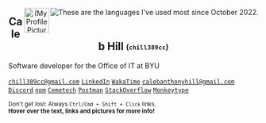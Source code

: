 <p align="center">
 <a href="https://wakatime.com/@chill389cc" target="_blank"><img title="These are the languages I've used most since October 2022." align="right" src="https://github-readme-stats.vercel.app/api/wakatime?username=chill389cc&theme=tokyonight&layout=compact&hide=JSON,YAML,text,HCL,XML,CMake,Shell%20Script,Gitignore%20file,Makefile"/></a>
  <a href="#"><img align="right" title="Sometimes I use this frog as my profile picture." width="50px" src="https://secure.gravatar.com/avatar/7087ef0468968fd76ab54243579fb6d4" align="center" alt="(My Profile Picture)" /></a>
 <!-- Add a better link to the frog image -->
 <h2 title="Welcome to my GitHub profile!" align="center">Caleb Hill <sub><sup>(<code>chill389cc</code>)</sup></sub></h2>
</p>

<!--
- Full-stack software developer for the Office of IT on BYU Campus
- Works with NodeJS, Typescript, Vue/Nuxt, SQL, Terraform (on AWS), and Postman on a daily basis
- Also uses C, C++, Python, Excel, HTML/CSS and always looking to learn new technologies and languages.
- Loves working on personal projects like [tfvm-windows](https://github.com/jsterner30/tfvm-windows)
-->

<!--<a href="https://wakatime.com/@chill389cc" target="_blank"><img title="These stats are for the last 2 weeks" align="right" src="https://github-readme-stats.vercel.app/api/wakatime?username=chill389cc&theme=tokyonight&layout=compact&hide=JSON,YAML"/></a>-->
<span title="I work with NodeJS, Typescript, Vue/Nuxt, SQL, Terraform (on AWS), and Postman on a daily basis here.">Software developer for the Office of IT at BYU</span>

<!--#### Where You Can Find Me-->
<a href="mailto: chill389cc@gmail.com"                  title="My informal email">`chill389cc@gmail.com`</a>
<a href="https://www.linkedin.com/in/calebanthonyhill/" title="Feel free to connect with me!">`LinkedIn`</a>
<a href="https://wakatime.com/@chill389cc"              title="This great app tracks my coding time and languages.">`WakaTime`</a>
<a href="mailto: calebanthonyhill@gmail.com"            title="My 'business' email">`calebanthonyhill@gmail.com`</a>
<a href="https://discordapp.com/users/chill389cc#1920"  title="add me: `chill389cc#1920`">`Discord`</a>
<a href="https://www.npmjs.com/~chill389cc"             title="I've published one or two things here.">`npm`</a>
<a href="https://www.cemetech.net/forum/profile.php?mode=viewprofile&u=11934" title="Come see my first coding site!">`Cemetech`</a>
<a href="https://www.postman.com/chill389cc"            title="Postman makes API's fun.">`Postman`</a>
<a href="https://stackoverflow.com/users/6901706/chill389cc?tab=topactivity"  title="Solving problems is a favorite pasttime.">`StackOverflow`</a>
<a href="https://monkeytype.com/profile/chill389cc"     title="I like typing">`Monkeytype`</a>
<!--[`Gravatar`](https://en.gravatar.com/calebahill7)-->

<sub><span title="target=&quot;_blank&quot; doesn't work in markdown :(">Don't get lost: Always `Ctrl/Cmd + Shift + Click` links.</span></sub><br/>
<sup><span title="Just like that! Great job.">**Hover over the text, links and pictures for more info!**</span></sup>

<!--<img align="right" title="Reach out to collaborate or with any questions!" src="https://readme-typing-svg.demolab.com?font=Fira+Code&size=9&duration=1000&pause=1000&color=58A6FF&multiline=true&width=331&height=44&lines=I'm+a+student+at+Brigham+Young+University+studying+Computer+Science.;I'm+currently+living+in+Provo%2C+UT+and+I+hope+to+graduate+in+Winter+of+2024.;I%E2%80%99m+interested+in+software+engineering+and+solving+problems+efficiently." alt="Typing SVG" />-->
 <!-- edit: https://readme-typing-svg.demolab.com/demo/ -->

<!-- ![My GitHub Stats](https://github-readme-stats.vercel.app/api?username=chill389cc&count_private=true&hide=stars,prs,issues,contribs&theme=tokyonight) -->

<!--
Cool Vercell Visualizations that I could use one day when I write more public code:
Shows my (public) stats:
https://github-readme-stats.vercel.app/api?username=chill389cc

Shows which languages I like the most:
https://github-readme-stats.vercel.app/api/top-langs/?username=chill389cc

both of these don't show things from private orgs though so I'm basically toast


Ones I could use someday:
https://komarev.com/ghpvc/?username=3kh0&label=Profile Visitors&color=001eff&style=flat

  <img alt="" src="https://img.shields.io/badge/Uses-Firefox-red/?logo=firefoxbrowser&color=ff9500">

https://placeholder.com/
-->

<!--
Notes to myself for future editing!
I think maybe a cool effect for the tags would be alternating <sup><sub> and <sub><sup> tags. I should experiment with other html-markdown combinations to create a profile that is unique and eye-catching, memorable, but not intrusive or ugly, or confusing. Just enough information to be cool.
-->

